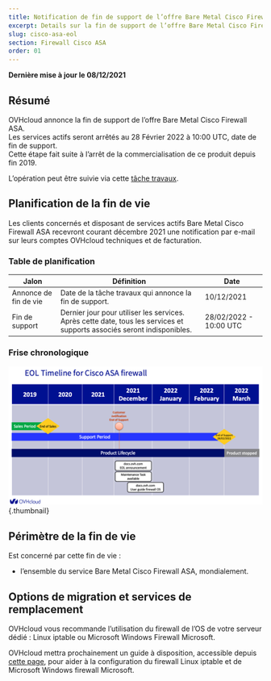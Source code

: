 ```yaml
---
title: Notification de fin de support de l’offre Bare Metal Cisco Firewall ASA
excerpt: Details sur la fin de support de l’offre Bare Metal Cisco Firewall ASA
slug: cisco-asa-eol
section: Firewall Cisco ASA
order: 01
---
```


**Dernière mise à jour le 08/12/2021**

## Résumé

OVHcloud annonce la fin de support de l’offre Bare Metal Cisco Firewall ASA.<br>
Les services actifs seront arrêtés au 28 Février 2022 à 10:00 UTC, date de fin de support.<br>
Cette étape fait suite à l’arrêt de la commercialisation de ce produit depuis fin 2019.

L’opération peut être suivie via cette [tâche travaux](https://bare-metal-servers.status-ovhcloud.com/incidents/nv71djpdxzzq).

## Planification de la fin de vie

Les clients concernés et disposant de services actifs Bare Metal Cisco Firewall ASA recevront courant décembre 2021 une notification par e-mail sur leurs comptes OVHcloud techniques et de facturation.

### Table de planification

| Jalon                 | Définition                                                                                                          | Date       |
|-----------------------|---------------------------------------------------------------------------------------------------------------------|------------|
| Annonce de fin de vie | Date de la tâche travaux qui annonce la fin de support.  | 10/12/2021 |
| Fin de support | Dernier jour pour utiliser les services. Après cette date, tous les services et supports associés seront indisponibles. | 28/02/2022 - 10:00 UTC |

### Frise chronologique

![Timeline](images/cisco-asa-eol.png){.thumbnail}

## Périmètre de la fin de vie

Est concerné par cette fin de vie :

- l’ensemble du service Bare Metal Cisco Firewall ASA, mondialement.

## Options de migration et services de remplacement

OVHcloud vous recommande l’utilisation du firewall de l’OS de votre serveur dédié : Linux iptable ou Microsoft Windows Firewall Microsoft.

OVHcloud mettra prochainement un guide à disposition, accessible depuis [cette page](https://docs.ovh.com/fr/dedicated/securiser-un-serveur-dedie/#configurer-le-pare-feu-interne-iptables), pour aider à la configuration du firewall Linux iptable et de Microsoft Windows firewall Microsoft.
